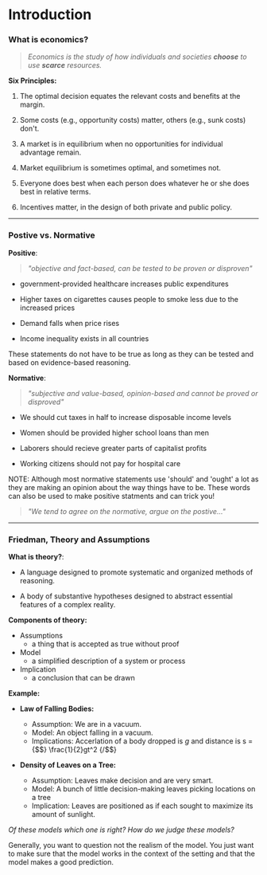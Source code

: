 # Introduction

### What is economics?

> *Economics is the study of how individuals and societies **choose** to use **scarce** resources.*


**Six Principles:**


1. The optimal decision equates the relevant costs and benefits at the margin.

2. Some costs (e.g., opportunity costs) matter, others (e.g., sunk costs) don't.

3. A market is in equilibrium when no opportunities for individual advantage remain.

4. Market equilibrium is sometimes optimal, and sometimes not.

5. Everyone does best when each person does whatever he or she does best in relative terms.

6. Incentives matter, in the design of both private and public policy.


------

### Postive vs. Normative

**Positive**:


> *"objective and fact-based, can be tested to be proven or disproven"*


- government-provided healthcare increases public expenditures


- Higher taxes on cigarettes causes people to smoke less due to the increased prices


- Demand falls when price rises


- Income inequality exists in all countries


These statements do not have to be true as long as they can be tested and based on evidence-based reasoning.


**Normative**:


> *"subjective and value-based, opinion-based and cannot be proved or disproved"*


- We should cut taxes in half to increase disposable income levels


- Women should be provided higher school loans than men


- Laborers should recieve greater parts of capitalist profits


- Working citizens should not pay for hospital care


NOTE: Although most normative statements use 'should' and 'ought' a lot as they are making an opinion about the way things have to be. These words can also be used to make positive statments and can trick you!




> *"We tend to agree on the normative, argue on the postive..."*


------

### Friedman, Theory and Assumptions


**What is theory?**:


- A language designed to promote systematic and organized methods of reasoning.

- A body of substantive hypotheses designed to abstract essential features of a complex reality.


**Components of theory:**


- Assumptions
    - a thing that is accepted as true without proof
- Model
    - a simplified description of a system or process
- Implication 
    - a conclusion that can be drawn


**Example:**


- **Law of Falling Bodies:**
    - Assumption: We are in a vacuum.
    - Model: An object falling in a vacuum.
    - Implications: Accerlation of a body dropped is *g* and distance is s = {$$} 
    \frac{1}{2}gt^2
    {/$$}

- **Density of Leaves on a Tree:**
    - Assumption: Leaves make decision and are very smart.
    - Model: A bunch of little decision-making leaves picking locations on a tree
    - Implication: Leaves are positioned as if each sought to maximize its amount of sunlight.


*Of these models which one is right? How do we judge these models?*


Generally, you want to question not the realism of the model. You just want to make sure that the model works in the context of the setting and that the model makes a good prediction.

